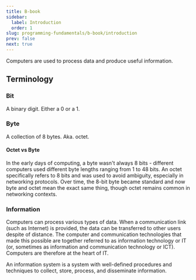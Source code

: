 ```yaml
---
title: B-book
sidebar:
  label: Introduction
  order: 1
slug: programming-fundamentals/b-book/introduction
prev: false
next: true
---
```


Computers are used to process data and produce useful information.

## Terminology

### Bit

A binary digit. Either a $0$ or a $1$.

### Byte

A collection of 8 bytes. Aka. octet.

#### Octet vs Byte

In the early days of computing, a byte wasn't always 8 bits - different
computers used different byte lengths ranging from 1 to 48 bits. An octet
specifically refers to 8 bits and was used to avoid ambiguity, especially in
networking protocols. Over time, the 8-bit byte became standard and now byte and
octet mean the exact same thing, though octet remains common in networking
contexts.

### Information

Computers can process various types of data. When a communication link (such as
Internet) is provided, the data can be transferred to other users despite of
distance. The computer and communication technologies that made this possible
are together referred to as information technology or IT (or, sometimes as
information and communication technology or ICT). Computers are therefore at the
heart of IT.

An information system is a system with well-defined procedures and techniques to
collect, store, process, and disseminate information.
